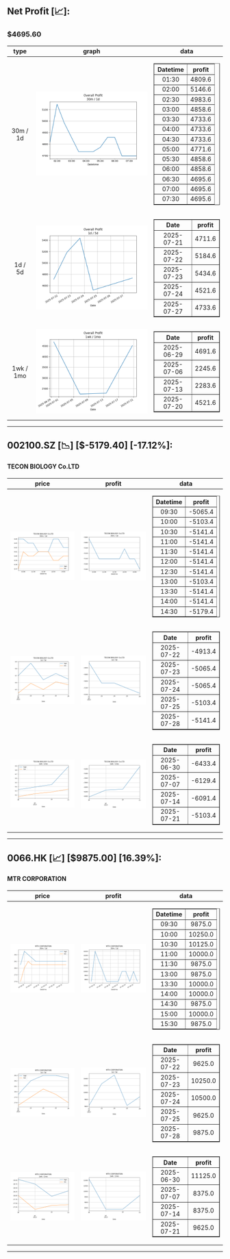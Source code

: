 ## Net Profit [📈]:
### $4695.60
|type|graph|data|
|:---:|:---:|:---:|
|30m / 1d|![net_profit](image/overall_30m-1d.png)|<table border="1" class="dataframe"> <thead> <tr style="text-align: center;"> <th>Datetime</th> <th>profit</th> </tr> </thead> <tbody> <tr> <td>01:30</td> <td>4809.6</td> </tr> <tr> <td>02:00</td> <td>5146.6</td> </tr> <tr> <td>02:30</td> <td>4983.6</td> </tr> <tr> <td>03:00</td> <td>4858.6</td> </tr> <tr> <td>03:30</td> <td>4733.6</td> </tr> <tr> <td>04:00</td> <td>4733.6</td> </tr> <tr> <td>04:30</td> <td>4733.6</td> </tr> <tr> <td>05:00</td> <td>4771.6</td> </tr> <tr> <td>05:30</td> <td>4858.6</td> </tr> <tr> <td>06:00</td> <td>4858.6</td> </tr> <tr> <td>06:30</td> <td>4695.6</td> </tr> <tr> <td>07:00</td> <td>4695.6</td> </tr> <tr> <td>07:30</td> <td>4695.6</td> </tr> </tbody></table>|
|1d / 5d|![net_profit](image/overall_1d-5d.png)|<table border="1" class="dataframe"> <thead> <tr style="text-align: center;"> <th>Date</th> <th>profit</th> </tr> </thead> <tbody> <tr> <td>2025-07-21</td> <td>4711.6</td> </tr> <tr> <td>2025-07-22</td> <td>5184.6</td> </tr> <tr> <td>2025-07-23</td> <td>5434.6</td> </tr> <tr> <td>2025-07-24</td> <td>4521.6</td> </tr> <tr> <td>2025-07-27</td> <td>4733.6</td> </tr> </tbody></table>|
|1wk / 1mo|![net_profit](image/overall_1wk-1mo.png)|<table border="1" class="dataframe"> <thead> <tr style="text-align: center;"> <th>Date</th> <th>profit</th> </tr> </thead> <tbody> <tr> <td>2025-06-29</td> <td>4691.6</td> </tr> <tr> <td>2025-07-06</td> <td>2245.6</td> </tr> <tr> <td>2025-07-13</td> <td>2283.6</td> </tr> <tr> <td>2025-07-20</td> <td>4521.6</td> </tr> </tbody></table>|
---
## 002100.SZ [📉] [$-5179.40] [-17.12%]:
#### TECON BIOLOGY Co.LTD
|price|profit|data|
|:---:|:---:|:---:|
|![price](image/002100.SZ_30m-1d_price.png)|![profit](image/002100.SZ_30m-1d_profit.png)|<table border="1" class="dataframe"> <thead> <tr style="text-align: center;"> <th>Datetime</th> <th>profit</th> </tr> </thead> <tbody> <tr> <td>09:30</td> <td>-5065.4</td> </tr> <tr> <td>10:00</td> <td>-5103.4</td> </tr> <tr> <td>10:30</td> <td>-5141.4</td> </tr> <tr> <td>11:00</td> <td>-5141.4</td> </tr> <tr> <td>11:30</td> <td>-5141.4</td> </tr> <tr> <td>12:00</td> <td>-5141.4</td> </tr> <tr> <td>12:30</td> <td>-5141.4</td> </tr> <tr> <td>13:00</td> <td>-5103.4</td> </tr> <tr> <td>13:30</td> <td>-5141.4</td> </tr> <tr> <td>14:00</td> <td>-5141.4</td> </tr> <tr> <td>14:30</td> <td>-5179.4</td> </tr> </tbody></table>|
|![price](image/002100.SZ_1d-5d_price.png)|![profit](image/002100.SZ_1d-5d_profit.png)|<table border="1" class="dataframe"> <thead> <tr style="text-align: center;"> <th>Date</th> <th>profit</th> </tr> </thead> <tbody> <tr> <td>2025-07-22</td> <td>-4913.4</td> </tr> <tr> <td>2025-07-23</td> <td>-5065.4</td> </tr> <tr> <td>2025-07-24</td> <td>-5065.4</td> </tr> <tr> <td>2025-07-25</td> <td>-5103.4</td> </tr> <tr> <td>2025-07-28</td> <td>-5141.4</td> </tr> </tbody></table>|
|![price](image/002100.SZ_1wk-1mo_price.png)|![profit](image/002100.SZ_1wk-1mo_profit.png)|<table border="1" class="dataframe"> <thead> <tr style="text-align: center;"> <th>Date</th> <th>profit</th> </tr> </thead> <tbody> <tr> <td>2025-06-30</td> <td>-6433.4</td> </tr> <tr> <td>2025-07-07</td> <td>-6129.4</td> </tr> <tr> <td>2025-07-14</td> <td>-6091.4</td> </tr> <tr> <td>2025-07-21</td> <td>-5103.4</td> </tr> </tbody></table>|
---
## 0066.HK [📈] [$9875.00] [16.39%]:
#### MTR CORPORATION
|price|profit|data|
|:---:|:---:|:---:|
|![price](image/0066.HK_30m-1d_price.png)|![profit](image/0066.HK_30m-1d_profit.png)|<table border="1" class="dataframe"> <thead> <tr style="text-align: center;"> <th>Datetime</th> <th>profit</th> </tr> </thead> <tbody> <tr> <td>09:30</td> <td>9875.0</td> </tr> <tr> <td>10:00</td> <td>10250.0</td> </tr> <tr> <td>10:30</td> <td>10125.0</td> </tr> <tr> <td>11:00</td> <td>10000.0</td> </tr> <tr> <td>11:30</td> <td>9875.0</td> </tr> <tr> <td>13:00</td> <td>9875.0</td> </tr> <tr> <td>13:30</td> <td>10000.0</td> </tr> <tr> <td>14:00</td> <td>10000.0</td> </tr> <tr> <td>14:30</td> <td>9875.0</td> </tr> <tr> <td>15:00</td> <td>10000.0</td> </tr> <tr> <td>15:30</td> <td>9875.0</td> </tr> </tbody></table>|
|![price](image/0066.HK_1d-5d_price.png)|![profit](image/0066.HK_1d-5d_profit.png)|<table border="1" class="dataframe"> <thead> <tr style="text-align: center;"> <th>Date</th> <th>profit</th> </tr> </thead> <tbody> <tr> <td>2025-07-22</td> <td>9625.0</td> </tr> <tr> <td>2025-07-23</td> <td>10250.0</td> </tr> <tr> <td>2025-07-24</td> <td>10500.0</td> </tr> <tr> <td>2025-07-25</td> <td>9625.0</td> </tr> <tr> <td>2025-07-28</td> <td>9875.0</td> </tr> </tbody></table>|
|![price](image/0066.HK_1wk-1mo_price.png)|![profit](image/0066.HK_1wk-1mo_profit.png)|<table border="1" class="dataframe"> <thead> <tr style="text-align: center;"> <th>Date</th> <th>profit</th> </tr> </thead> <tbody> <tr> <td>2025-06-30</td> <td>11125.0</td> </tr> <tr> <td>2025-07-07</td> <td>8375.0</td> </tr> <tr> <td>2025-07-14</td> <td>8375.0</td> </tr> <tr> <td>2025-07-21</td> <td>9625.0</td> </tr> </tbody></table>|
---
